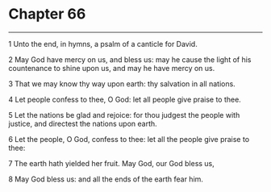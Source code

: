 # Chapter 66

***

1 Unto the end, in hymns, a psalm of a canticle for David.

2 May God have mercy on us, and bless us: may he cause the light of his countenance to shine upon us, and may he have mercy on us.

3 That we may know thy way upon earth: thy salvation in all nations.

4 Let people confess to thee, O God: let all people give praise to thee.

5 Let the nations be glad and rejoice: for thou judgest the people with justice, and directest the nations upon earth.

6 Let the people, O God, confess to thee: let all the people give praise to thee:

7 The earth hath yielded her fruit. May God, our God bless us,

8 May God bless us: and all the ends of the earth fear him.

